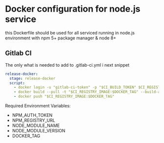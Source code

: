 
# Docker configuration for node.js service

this Dockerfile should be used for all serviced running in node.js environment with npm 5+ package manager & node 8+

## Gitlab CI

The only what is needed to add to .gitlab-ci.yml i next snippet

```yaml
release-docker:
  stage: release-docker
  script:
    - docker login -u "gitlab-ci-token" -p "$CI_BUILD_TOKEN" $CI_REGISTRY
    - docker build --pull -t "$CI_REGISTRY_IMAGE:$DOCKER_TAG" --build-arg NPM_AUTH_TOKEN=${NPM_AUTH_TOKEN} --build-arg NPM_REGISTRY_URL=${NPM_REGISTRY_URL} --build-arg NODE_MODULE_NAME=${NODE_MODULE_NAME} --build-arg NODE_MODULE_VERSION=${NODE_MODULE_VERSION} node_modules/hugport-lib/docker-node
    - docker push "$CI_REGISTRY_IMAGE:$DOCKER_TAG"
```

Required Environment Variables:

- NPM_AUTH_TOKEN
- NPM_REGISTRY_URL
- NODE_MODULE_NAME
- NODE_MODULE_VERSION
- DOCKER_TAG
